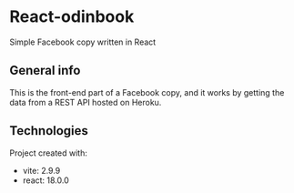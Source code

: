 # React-odinbook
Simple Facebook copy written in React

## General info
This is the front-end part of a Facebook copy, and it works by getting the data from a REST API hosted on Heroku.

## Technologies
Project created with:
- vite: 2.9.9
- react: 18.0.0
